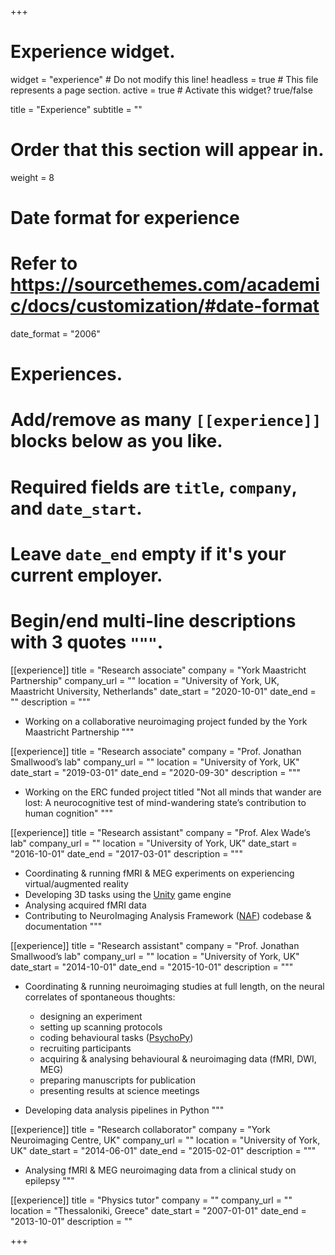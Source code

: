 +++
# Experience widget.
widget = "experience"  # Do not modify this line!
headless = true  # This file represents a page section.
active = true  # Activate this widget? true/false

title = "Experience"
subtitle = ""

# Order that this section will appear in.
weight = 8

# Date format for experience
#   Refer to https://sourcethemes.com/academic/docs/customization/#date-format
date_format = "2006"

# Experiences.
#   Add/remove as many `[[experience]]` blocks below as you like.
#   Required fields are `title`, `company`, and `date_start`.
#   Leave `date_end` empty if it's your current employer.
#   Begin/end multi-line descriptions with 3 quotes `"""`.
[[experience]]
  title = "Research associate"
  company = "York Maastricht Partnership"
  company_url = ""
  location = "University of York, UK, Maastricht University, Netherlands"
  date_start = "2020-10-01"
  date_end = ""
  description = """
  
  * Working on a collaborative neuroimaging project funded by the York Maastricht Partnership
  """
  
[[experience]]
  title = "Research associate"
  company = "Prof. Jonathan Smallwood’s lab"
  company_url = ""
  location = "University of York, UK"
  date_start = "2019-03-01"
  date_end = "2020-09-30"
  description = """
  
  * Working on the ERC funded project titled "Not all minds that wander are lost: A neurocognitive test of mind-wandering state’s contribution to human cognition"
  """
  
[[experience]]
  title = "Research assistant"
  company = "Prof. Alex Wade’s lab"
  company_url = ""
  location = "University of York, UK"
  date_start = "2016-10-01"
  date_end = "2017-03-01"
  description = """
  
  * Coordinating & running fMRI & MEG experiments on experiencing virtual/augmented reality
  * Developing 3D tasks using the [Unity](https://unity3d.com/) game engine
  * Analysing acquired fMRI data
  * Contributing to NeuroImaging Analysis Framework ([NAF](https://vcs.ynic.york.ac.uk/naf)) codebase & documentation
  """

[[experience]]
  title = "Research assistant"
  company = "Prof. Jonathan Smallwood’s lab"
  company_url = ""
  location = "University of York, UK"
  date_start = "2014-10-01"
  date_end = "2015-10-01"
  description = """
  
  * Coordinating & running neuroimaging studies at full length, on the neural correlates of spontaneous thoughts:
  
      * designing an experiment
      * setting up scanning protocols
      * coding behavioural tasks ([PsychoPy](https://www.psychopy.org/))
      * recruiting participants
      * acquiring & analysing behavioural & neuroimaging data (fMRI, DWI, MEG)
      * preparing manuscripts for publication
      * presenting results at science meetings
  * Developing data analysis pipelines in Python
  """
  
[[experience]]
  title = "Research collaborator"
  company = "York Neuroimaging Centre, UK"
  company_url = ""
  location = "University of York, UK"
  date_start = "2014-06-01"
  date_end = "2015-02-01"
  description = """
  
  * Analysing fMRI & MEG neuroimaging data from a clinical study on epilepsy
  """

[[experience]]
  title = "Physics tutor"
  company = ""
  company_url = ""
  location = "Thessaloniki, Greece"
  date_start = "2007-01-01"
  date_end = "2013-10-01"
  description = ""  

+++
